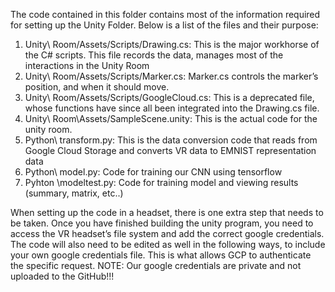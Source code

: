 The code contained in this folder contains most of the information required for setting up the Unity Folder. Below is a list of the files and their purpose:
1. Unity\ Room/Assets/Scripts/Drawing.cs: This is the major workhorse of the C# scripts. This file records the data, manages most of the interactions in the Unity Room
2. Unity\ Room/Assets/Scripts/Marker.cs: Marker.cs controls the marker’s position, and when it should move.
3. Unity\ Room/Assets/Scripts/GoogleCloud.cs: This is a deprecated file, whose functions have since all been integrated into the Drawing.cs file. 
4. Unity\ Room\Assets/SampleScene.unity: This is the actual code for the unity room.
5. Python\ transform.py: This is the data conversion code that reads from Google Cloud Storage and converts VR data to EMNIST representation data
6. Python\ model.py: Code for training our CNN using tensorflow
7. Pyhton \modeltest.py: Code for training model and viewing results (summary, matrix, etc..)

When setting up the code in a headset, there is one extra step that needs to be taken. Once you have finished building the unity program, you need to access the VR headset’s file system and add the correct google credentials. The code will also need to be edited as well in the following ways, to include your own google credentials file. This is what allows GCP to authenticate the specific request. NOTE: Our google credentials are private and not uploaded to the GitHub!!!